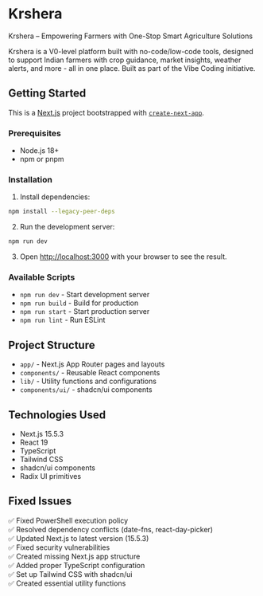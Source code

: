 # Krshera

Krshera – Empowering Farmers with One-Stop Smart Agriculture Solutions

Krshera is a V0-level platform built with no-code/low-code tools, designed to support Indian farmers with crop guidance, market insights, weather alerts, and more - all in one place. Built as part of the Vibe Coding initiative.

## Getting Started

This is a [Next.js](https://nextjs.org/) project bootstrapped with [`create-next-app`](https://nextjs.org/docs/app/api-reference/cli/create-next-app).

### Prerequisites

- Node.js 18+ 
- npm or pnpm

### Installation

1. Install dependencies:
```bash
npm install --legacy-peer-deps
```

2. Run the development server:
```bash
npm run dev
```

3. Open [http://localhost:3000](http://localhost:3000) with your browser to see the result.

### Available Scripts

- `npm run dev` - Start development server
- `npm run build` - Build for production
- `npm run start` - Start production server
- `npm run lint` - Run ESLint

## Project Structure

- `app/` - Next.js App Router pages and layouts
- `components/` - Reusable React components
- `lib/` - Utility functions and configurations
- `components/ui/` - shadcn/ui components

## Technologies Used

- Next.js 15.5.3
- React 19
- TypeScript
- Tailwind CSS
- shadcn/ui components
- Radix UI primitives

## Fixed Issues

✅ Fixed PowerShell execution policy  
✅ Resolved dependency conflicts (date-fns, react-day-picker)  
✅ Updated Next.js to latest version (15.5.3)  
✅ Fixed security vulnerabilities  
✅ Created missing Next.js app structure  
✅ Added proper TypeScript configuration  
✅ Set up Tailwind CSS with shadcn/ui  
✅ Created essential utility functions
